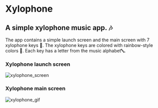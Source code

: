 # Xylophone

## A simple xylophone music app. 🎶
The app contains a simple launch screen and the main screen with 7 xylophone keys 🎼. 
The xylophone keys are colored with rainbow-style colors 🌈. Each key has a letter from the music alphabet🔤.

### Xylophone launch screen
![xylophone_screen](https://user-images.githubusercontent.com/92067827/154738991-c09cbf8b-6a26-48ef-9672-06bc4468cbf7.png)

### Xylophone main screen
![xylophone_gif](https://user-images.githubusercontent.com/92067827/154738829-2b94f9ef-a70e-47ac-9672-0f60bc639d3a.gif)
